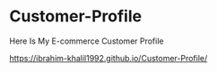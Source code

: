 # Customer-Profile
Here Is My E-commerce Customer Profile

https://ibrahim-khalil1992.github.io/Customer-Profile/
